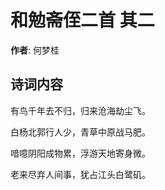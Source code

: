 # 和勉斋侄二首  其二

**作者**: 何梦桂

## 诗词内容

有鸟千年去不归，归来沧海劫尘飞。

白杨北郭行人少，青草中原战马肥。

喑噫阴阳成物累，浮游天地寄身微。

老来尽弃人间事，犹占江头白鹭矶。

